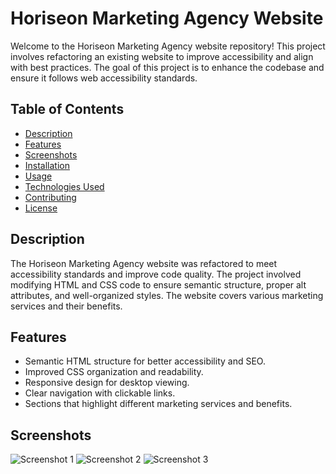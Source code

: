 # Horiseon Marketing Agency Website

Welcome to the Horiseon Marketing Agency website repository! This project involves refactoring an existing website to improve accessibility and align with best practices. The goal of this project is to enhance the codebase and ensure it follows web accessibility standards.

## Table of Contents

- [Description](#description)
- [Features](#features)
- [Screenshots](#screenshots)
- [Installation](#installation)
- [Usage](#usage)
- [Technologies Used](#technologies-used)
- [Contributing](#contributing)
- [License](#license)

## Description

The Horiseon Marketing Agency website was refactored to meet accessibility standards and improve code quality. The project involved modifying HTML and CSS code to ensure semantic structure, proper alt attributes, and well-organized styles. The website covers various marketing services and their benefits.

## Features

- Semantic HTML structure for better accessibility and SEO.
- Improved CSS organization and readability.
- Responsive design for desktop viewing.
- Clear navigation with clickable links.
- Sections that highlight different marketing services and benefits.

## Screenshots

![Screenshot 1](./screenshots/screenshot1.png)
![Screenshot 2](./screenshots/screenshot2.png)
![Screenshot 3](./screenshots/screenshot3.png)


